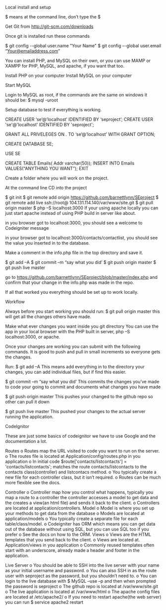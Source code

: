 Local install and setup

$ means at the command line, don’t type the $

Get Git from http://git-scm.com/downloads

Once git is installed run these commands

$ git config --global user.name "Your Name"
$ git config –-global user.email “Your@emailaddress.com” 

You can install PHP, and MySQL on their own, or you can use MAMP or XAMPP for PHP, MySQL, and apache, if you want that too. 

Install PHP on your computer
Install MySQL on your computer

Start MySQL

Login to MySQL as root, if the commands are the same on windows it should be:
$ mysql -uroot

Setup database to test if everything is working. 

CREATE USER ‘se’@’localhost’ IDENTIFIED BY ‘seproject’;
CREATE USER 'se'@'localhost' IDENTIFIED BY 'seproject';

GRANT ALL PRIVELEGES ON *.* TO ‘se’@’localhost’ WITH GRANT OPTION;

CREATE DATABASE SE;

USE SE

CREATE TABLE Emails(
		Addr varchar(50));
INSERT INTO Emails VALUES(“ANYTHING YOU WANT”);
EXIT

Create a folder where you will work on the project. 

At the command line CD into the project

$ git init
$ git remote add origin https://github.com/barnettlynn/SEproject
$ git remote add live ssh://root@ 104.131.114.140/var/www/site.git
$ git pull origin master
$ php –S localhost:3000 
If your using apache locally you can just start apache instead of using PHP build in server like about. 

in you browser got to localhost:3000, you should see a welcome to Codeigniter message

in your browser got to localhost:3000/contacts/contactlist, you should see the value you inserted in to the database. 

Make a comment in the info.php file in the top directory and save it. 

$ git add –A
$ git commit –m “say what you did’
$ git push origin master
$ git push live master

go to https://github.com/barnettlynn/SEproject/blob/master/index.php and confirm that your change in the info.php was made in the repo. 

If all that worked you everything should be set up to work locally. 

Workflow

Always before you start working you should run:
$ git pull origin master
this will get all the changes others have made. 

Make what ever changes you want inside you git directory 
You can use the app in your local  browser with the PHP built in server, php –S localhost:3000, or apache.

Once your changes are working you can submit with the following commands. It is good to push and pull in small increments  so everyone gets the changes. 

Run:
$ git add –A
This means add everything in to the directory your changes, you can add individual files, but if find this easier. 

$ git commit –m “say what you did’
This commits the changes you’ve made to code your going to commit and documents what changes you have made

$ git push origin master
This pushes your changed to the github repo so other can pull it down

$ git push live master
This pushed your changes to the actual server running the application. 

CodeIgnitor

These are just some basics of codeignitor we have to use Google and the documentation a lot.

Routes
o	Routes map the URL visited to code you want to run on the server. 
o	The routes file is located at Application/config/routes.php in you application
o	In initial code $route['contacts/listcontacts'] = 'contacts/listcontacts'; matches the route contacts/listcontacts to the contacts class(controller) and listcontacs method.
o	You typically create a new file for each controller class, but it isn’t required. 
o	Routes can be much more flexible see the docs.
	
Controller
o	Controller map how you control what happens, typically you map a route to a controller the controller accesses a model to get data and the creates a view(an html file) and sends it back to the client.
o	Controllers are located at application/controllers. 
Model
o	Model is where you set up your methods to get data from the database
o	Models are located at application/models
o	You typically create a separate file for each table/class/model.
o	Codeigniter has ORM which means you can get data out of the database without using SQL, but you can use SQL too if you prefer
o	See the docs on how to the ORM. 
Views
o	Views are the HTML templates that you send back to the client. 
o	Views are located at. Application/views in you application
o	Commonly reused templates often start with an underscore, already made a header and footer in the application. 

Live Server
o	You should be able to SSH into the live server with your name as your initial username and password.
o	You can also SSH in as the route user with seproject as the password, but you shouldn’t need to. 
o	You can login to the live database with $ MySQL –use –p and then when prompted the password is seproject
o	The github repo is located at /var/www/site.git
o	The live application is located at /var/www/html
o	The apache config files are located at /etc/apache2/
o	If you need to restart apache(the web server) you can run $ service apache2 restart
